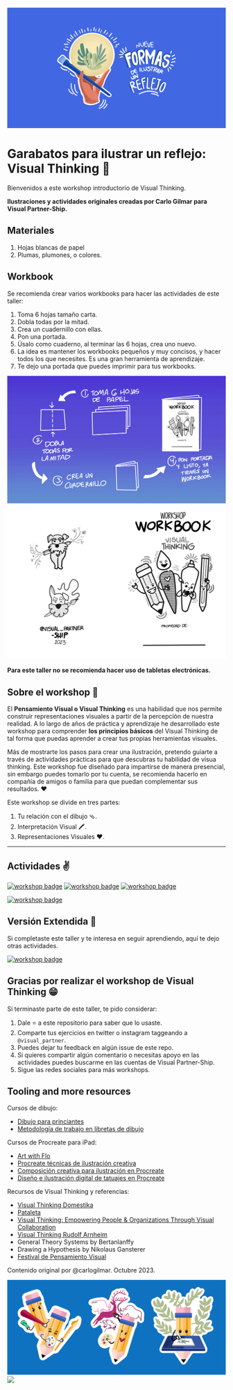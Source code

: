 ![](assets/1.png)

# Garabatos para ilustrar un reflejo: Visual Thinking 🎨

Bienvenidos a este workshop introductorio de Visual Thinking.

**Ilustraciones y actividades originales creadas por Carlo Gilmar para Visual Partner-Ship.**

## Materiales

1. Hojas blancas de papel
2. Plumas, plumones, o colores.

## Workbook

Se recomienda crear varios workbooks para hacer las actividades de este taller:

1. Toma 6 hojas tamaño carta.
2. Dobla todas por la mitad.
3. Crea un cuadernillo con ellas.
4. Pon una portada.
5. Úsalo como cuaderno, al terminar las 6 hojas, crea uno nuevo.
6. La idea es mantener los workbooks pequeños y muy concisos, y hacer todos los que necesites. Es una gran herramienta de aprendizaje.
7. Te dejo una portada que puedes imprimir para tus workbooks.

![](assets/2.png)
![](assets/3.png)


**Para este taller no se recomienda hacer uso de tabletas electrónicas.**

## Sobre el workshop 🎁

El **Pensamiento Visual o Visual Thinking** es una habilidad que nos permite construir representaciones visuales a partir de la percepción de nuestra realidad. A lo largo de años de práctica y aprendizaje he desarrollado este workshop para comprender **los principios básicos** del Visual Thinking de tal forma que puedas aprender a crear tus propias herramientas visuales.

Más de mostrarte los pasos para crear una ilustración, pretendo guiarte a través de actividades prácticas para que descubras tu habilidad de visua thinking. Este workshop fue diseñado para impartirse de manera presencial, sin embargo puedes tomarlo por tu cuenta, se recomienda hacerlo en compañía de amigos o familia para que puedan complementar sus resultados. ❤️

Este workshop se divide en tres partes:

1. Tu relación con el dibujo 🩴.
2. Interpretación Visual 🖍️.
3. Representaciones Visuales ❤️.

---

## Actividades ✌️

[![workshop badge](https://img.shields.io/badge/🔗link-PARTE1-blue?style=for-the-badge)](parte_1.md)
[![workshop badge](https://img.shields.io/badge/🔗link-PARTE2-blue?style=for-the-badge)](parte_2.md)
[![workshop badge](https://img.shields.io/badge/🔗link-PARTE3-blue?style=for-the-badge)](parte_3.md)

[![workshop badge](https://img.shields.io/badge/🔗link-FINAL-blue?style=for-the-badge)](theend.md)

## Versión Extendida 🚀

Si completaste este taller y te interesa en seguir aprendiendo, aquí te dejo otras actividades.

[![workshop badge](https://img.shields.io/badge/🔗link-VERSIONEXTENDIDA-blue?style=for-the-badge)](versionextendida.md)

## Gracias por realizar el workshop de Visual Thinking 😁

Si terminaste parte de este taller, te pido considerar:

1. Dale ⭐️ a este repositorio para saber que lo usaste.
2. Comparte tus ejercicios en twitter o instagram taggeando a `@visual_partner`.
3. Puedes dejar tu feedback en algún issue de este repo.
4. Si quieres compartir algún comentario o necesitas apoyo en las actividades puedes buscarme en las cuentas de Visual Partner-Ship.
5. Sigue las redes sociales para más workshops.

## Tooling and more resources

Cursos de dibujo:

- [Dibujo para princiantes](https://www.domestika.org/es/courses/138-dibujo-para-principiantes-nivel-1)
- [Metodología de trabajo en libretas de dibujo](https://www.domestika.org/es/courses/1967-metodologia-de-trabajo-en-libretas-de-dibujo/course)

Cursos de Procreate para iPad:

- [Art with Flo](https://www.youtube.com/@ArtwithFlo)
- [Procreate técnicas de ilustración creativa](https://www.domestika.org/es/courses/946-procreate-tecnicas-de-ilustracion-creativa/course)
- [Composición creativa para ilustración en Procreate](https://www.domestika.org/es/courses/1509-composicion-creativa-para-ilustracion-con-procreate/course)
- [Diseño e ilustración digital de tatuajes en Procreate](https://www.domestika.org/es/courses/468-diseno-e-ilustracion-digital-de-tatuajes-con-procreate/course)

Recursos de Visual Thinking y referencias:

- [Visual Thinking Domestika](https://www.domestika.org/es/courses/3825-visual-thinking-organiza-y-presenta-ideas-potentes)
- [Pataleta](https://pataleta.net/aprendizaje/)
- [Visual Thinking: Empowering People & Organizations Through Visual Collaboration](https://www.amazon.com.mx/Visual-Thinking-Empowering-Organizations-Collaboration/dp/9063694539)
- [Visual Thinking Rudolf Arnheim](https://www.amazon.com.mx/Visual-Thinking-Rudolf-Arnheim/dp/0520242262/)
- General Theory Systems by Bertanlanffy
- Drawing a Hypothesis by Nikolaus Gansterer
- [Festival de Pensamiento Visual](https://instagram.com/imaginadibujacrea?igshid=NTc4MTIwNjQ2YQ==)

Contenido original por @carlogilmar. Octubre 2023.

![](assets/4.png)
![](assets/5.png)
